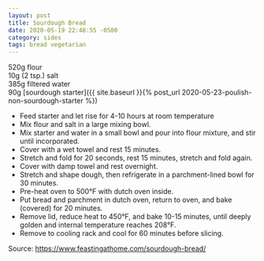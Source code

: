 ```yaml
---
layout: post
title: Sourdough Bread
date: 2020-05-19 22:48:55 -0500
category: sides
tags: bread vegetarian
---
```

520g flour  
10g (2 tsp.) salt  
385g filtered water  
90g [sourdough starter]({{ site.baseurl }}{% post_url 2020-05-23-poulish-non-sourdough-starter %})

  * Feed starter and let rise for 4-10 hours at room temperature
  * Mix flour and salt in a large mixing bowl.
  * Mix starter and water in a small bowl and pour into flour mixture, and stir until incorporated.
  * Cover with a wet towel and rest 15 minutes.
  * Stretch and fold for 20 seconds, rest 15 minutes, stretch and fold again.
  * Cover with damp towel and rest overnight.
  * Stretch and shape dough, then refrigerate in a parchment-lined bowl for 30 minutes.
  * Pre-heat oven to 500°F with dutch oven inside.
  * Put bread and parchment in dutch oven, return to oven, and bake (covered) for 20 minutes.
  * Remove lid, reduce heat to 450°F, and bake 10-15 minutes, until deeply golden and internal temperature reaches 208°F.
  * Remove to cooling rack and cool for 60 minutes before slicing.

Source: <https://www.feastingathome.com/sourdough-bread/>
